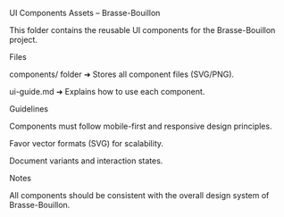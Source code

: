 UI Components Assets – Brasse-Bouillon

This folder contains the reusable UI components for the Brasse-Bouillon project.

Files

components/ folder  ➜ Stores all component files (SVG/PNG).

ui-guide.md  ➜ Explains how to use each component.

Guidelines

Components must follow mobile-first and responsive design principles.

Favor vector formats (SVG) for scalability.

Document variants and interaction states.

Notes

All components should be consistent with the overall design system of Brasse-Bouillon.
